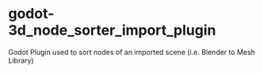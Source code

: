 # godot-3d_node_sorter_import_plugin
Godot Plugin used to sort nodes of an imported scene (i.e. Blender to Mesh Library)

